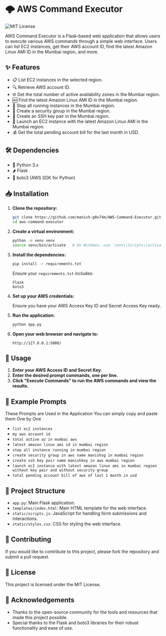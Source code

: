 # 🌩️ AWS Command Executor

![MIT License](https://img.shields.io/badge/License-MIT-yellow.svg)

AWS Command Executor is a Flask-based web application that allows users to execute various AWS commands through a simple web interface. Users can list EC2 instances, get their AWS account ID, find the latest Amazon Linux AMI ID in the Mumbai region, and more.

## ✨ Features

- 📋 List EC2 instances in the selected region.
- 🔍 Retrieve AWS account ID.
- 🌐 Get the total number of active availability zones in the Mumbai region.
- 🆕 Find the latest Amazon Linux AMI ID in the Mumbai region.
- 🛑 Stop all running instances in the Mumbai region.
- 🔐 Create a security group in the Mumbai region.
- 🔑 Create an SSH key pair in the Mumbai region.
- 🚀 Launch an EC2 instance with the latest Amazon Linux AMI in the Mumbai region.
- 💰 Get the total pending account bill for the last month in USD.

## 🛠️ Dependencies

- 🐍 Python 3.x
- 🌶️ Flask
- 🐳 boto3 (AWS SDK for Python)

## 📥 Installation

1. **Clone the repository:**

    ```bash
    git clone https://github.com/manish-g0u74m/AWS-Command-Executor.git
    cd aws-command-executor
    ```

2. **Create a virtual environment:**

    ```bash
    python -m venv venv
    source venv/bin/activate   # On Windows, use `venv\\Scripts\\activate`
    ```

3. **Install the dependencies:**

    ```bash
    pip install -r requirements.txt
    ```

    Ensure your `requirements.txt` includes:
    ```
    Flask
    boto3
    ```

4. **Set up your AWS credentials:**

    Ensure you have your AWS Access Key ID and Secret Access Key ready.

5. **Run the application:**

    ```bash
    python app.py
    ```

6. **Open your web browser and navigate to:**

    ```
    http://127.0.0.1:5000/
    ```

## 🚀 Usage

1. **Enter your AWS Access ID and Secret Key.**
2. **Enter the desired prompt commands, one per line.**
3. **Click "Execute Commands" to run the AWS commands and view the results.**

## 📝 Example Prompts
These Prompts are Used in the Application You can simply copy and paste them One by One
- `list ec2 instances`
- `my aws account id`
- `total active az in mumbai aws`
- `latest amazon linux ami id in mumbai region`
- `stop all instance running in mumbai region`
- `create security group in aws name manishsg in mumbai region`
- `create ssh key pair name manishkey in aws mumbai region`
- `launch ec2 instance with latest amazon linux ami in mumbai region without key pair and without security group`
- `total pending account bill of aws of last 1 month in usd`

## 📁 Project Structure

- `app.py`: Main Flask application.
- `templates/index.html`: Main HTML template for the web interface.
- `static/scripts.js`: JavaScript for handling form submissions and interactions.
- `static/styles.css`: CSS for styling the web interface.

## 🤝 Contributing

If you would like to contribute to this project, please fork the repository and submit a pull request.

## 📝 License

This project is licensed under the MIT License.

## 🙏 Acknowledgements

- Thanks to the open-source community for the tools and resources that made this project possible.
- Special thanks to the Flask and boto3 libraries for their robust functionality and ease of use.

